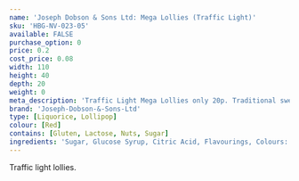 ```yaml
---
name: 'Joseph Dobson & Sons Ltd: Mega Lollies (Traffic Light)'
sku: 'HBG-NV-023-05'
available: FALSE
purchase_option: 0
price: 0.2
cost_price: 0.08
width: 110
height: 40
depth: 20
weight: 0
meta_description: 'Traffic Light Mega Lollies only 20p. Traditional sweets and more at Humbugs Confectionery Store. Specialists in satisfying your sweet tooth!'
brand: 'Joseph-Dobson-&-Sons-Ltd'
type: [Liquorice, Lollipop]
colour: [Red]
contains: [Gluten, Lactose, Nuts, Sugar]
ingredients: 'Sugar, Glucose Syrup, Citric Acid, Flavourings, Colours: E-102, E-129, E-142. Contains Sulphates.'
---
```

Traffic light lollies.